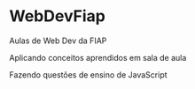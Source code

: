 # WebDevFiap
Aulas de Web Dev da FIAP

Aplicando conceitos aprendidos em sala de aula

Fazendo questões de ensino de JavaScript
